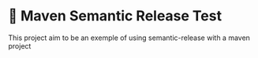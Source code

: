 # :rocket: Maven Semantic Release Test

This project aim to be an exemple of using semantic-release with a maven project